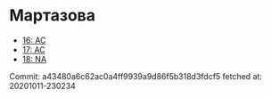 # Мартазова
- [16: AC](16.md)
- [17: AC](17.md)
- [18: NA](18.md)

Commit: a43480a6c62ac0a4ff9939a9d86f5b318d3fdcf5
 fetched at: 20201011-230234
